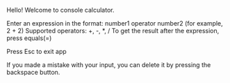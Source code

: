 Hello! Welcome to console calculator.

Enter an expression in the format: number1 operator number2 (for example, 2 + 2) Supported operators: +, -, *, / To get the result after the expression, press equals(=)

Press Esc to exit app

If you made a mistake with your input, you can delete it by pressing the backspace button.
